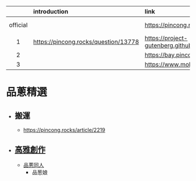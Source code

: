 ||introduction|link|github|
|:-:|:-|:-|:-|
|official||https://pincong.rocks/hot/|https://github.com/pincong/pincong-wecenter|
|1|https://pincong.rocks/question/13778|https://project-gutenberg.github.io/Pincong/|https://github.com/Project-Gutenberg/Pincong|
|2||https://bay.pincong.rocks/|
|3||https://www.mohu.rocks/|

# 品蔥精選
- ## 搬運
  - https://pincong.rocks/article/2219
- ## [高雅創作](https://pincong.rocks/topic/%E9%AB%98%E9%9B%85%E5%88%9B%E4%BD%9C)
  - [品蔥同人](https://pincong.rocks/topic/%E5%93%81%E8%91%B1%E5%90%8C%E4%BA%BA)
    - 品葱娘
